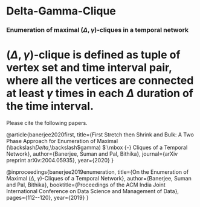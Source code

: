 # Delta-Gamma-Clique

### Enumeration of maximal $(\Delta, \gamma)$-cliques in a temporal network


# $(\Delta, \gamma)$-clique is defined as tuple of vertex set and time interval pair, where all the vertices are connected at least $\gamma$ times in each $\Delta$ duration of the time interval.

Please cite the following papers.

@article{banerjee2020first,
  title={First Stretch then Shrink and Bulk: A Two Phase Approach for Enumeration of Maximal $($\backslash$Delta,$\backslash$gamma) $$\backslash$mbox $\{$-$\}$ Cliques of a Temporal Network},
  author={Banerjee, Suman and Pal, Bithika},
  journal={arXiv preprint arXiv:2004.05935},
  year={2020}
}

@inproceedings{banerjee2019enumeration,
  title={On the Enumeration of Maximal ($\Delta$, $\gamma$)-Cliques of a Temporal Network},
  author={Banerjee, Suman and Pal, Bithika},
  booktitle={Proceedings of the ACM India Joint International Conference on Data Science and Management of Data},
  pages={112--120},
  year={2019}
}

